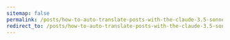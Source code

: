 ```yaml
---
sitemap: false
permalink: /posts/how-to-auto-translate-posts-with-the-claude-3.5-sonnet-api-1/
redirect_to: /posts/how-to-auto-translate-posts-with-the-claude-3.5-sonnet-api/
---
```

